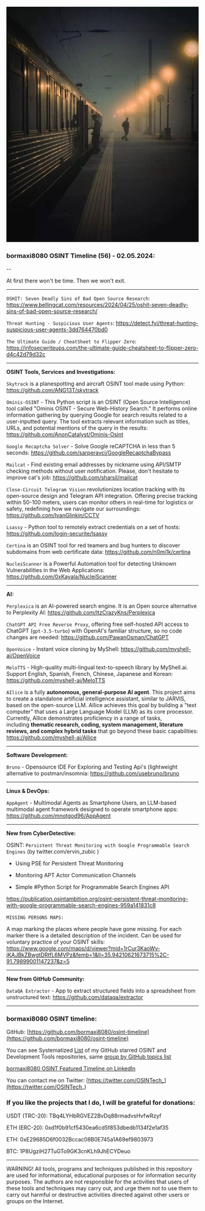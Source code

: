 ![alt text](img/56.jpg)
### bormaxi8080 OSINT Timeline (56) - 02.05.2024:

--

At first there won't be time. Then we won't exit.

----

```OSHIT: Seven Deadly Sins of Bad Open Source Research```: https://www.bellingcat.com/resources/2024/04/25/oshit-seven-deadly-sins-of-bad-open-source-research/

```Threat Hunting - Suspicious User Agents```: https://detect.fyi/threat-hunting-suspicious-user-agents-3dd764470bd0

```The Ultimate Guide / CheatSheet to Flipper Zero```: https://infosecwriteups.com/the-ultimate-guide-cheatsheet-to-flipper-zero-d4c42d79d32c

----

**OSINT Tools, Services and Investigations:**

```Skytrack``` is a planespotting and aircraft OSINT tool made using Python: https://github.com/ANG13T/skytrack

```Ominis-OSINT``` - This Python script is an OSINT (Open Source Intelligence) tool called "Ominis OSINT - Secure Web-History Search." It performs online information gathering by querying Google for search results related to a user-inputted query. The tool extracts relevant information such as titles, URLs, and potential mentions of the query in the results: https://github.com/AnonCatalyst/Ominis-Osint

```Google Recaptcha Solver``` - Solve Google reCAPTCHA in less than 5 seconds: https://github.com/sarperavci/GoogleRecaptchaBypass

```Mailcat``` - Find existing email addresses by nickname using API/SMTP checking methods without user notification. Please, don't hesitate to improve cat's job: https://github.com/sharsil/mailcat

```Close-Circuit Telegram Vision``` revolutionizes location tracking with its open-source design and Telegram API integration. Offering precise tracking within 50-100 meters, users can monitor others in real-time for logistics or safety, redefining how we navigate our surroundings: https://github.com/IvanGlinkin/CCTV

```Lsassy``` - Python tool to remotely extract credentials on a set of hosts: https://github.com/login-securite/lsassy

```Certina``` is an OSINT tool for red teamers and bug hunters to discover subdomains from web certificate data: https://github.com/n0mi1k/certina

```NucleiScanner``` is a Powerful Automation tool for detecting Unknown Vulnerabilities in the Web Applications: https://github.com/0xKayala/NucleiScanner

----

**AI:**

```Perplexica``` is an AI-powered search engine. It is an Open source alternative to Perplexity AI: https://github.com/ItzCrazyKns/Perplexica

```ChatGPT API Free Reverse Proxy```, offering free self-hosted API access to ChatGPT (`gpt-3.5-turbo`) with OpenAI's familiar structure, so no code changes are needed: https://github.com/PawanOsman/ChatGPT

```OpenVoice``` - Instant voice cloning by MyShell: https://github.com/myshell-ai/OpenVoice

```MeloTTS``` - High-quality multi-lingual text-to-speech library by MyShell.ai. Support English, Spanish, French, Chinese, Japanese and Korean: https://github.com/myshell-ai/MeloTTS

```AIlice``` is a fully **autonomous, general-purpose AI agent**. This project aims to create a standalone artificial intelligence assistant, similar to JARVIS, based on the open-source LLM. AIlice achieves this goal by building a "text computer" that uses a Large Language Model (LLM) as its core processor. Currently, AIlice demonstrates proficiency in a range of tasks, including **thematic research, coding, system management, literature reviews, and complex hybrid tasks** that go beyond these basic capabilities: https://github.com/myshell-ai/AIlice

---

**Software Development:**

```Bruno``` - Opensource IDE For Exploring and Testing Api's (lightweight alternative to postman/insomnia: https://github.com/usebruno/bruno

----

**Linux & DevOps:**

```AppAgent``` - Multimodal Agents as Smartphone Users, an LLM-based multimodal agent framework designed to operate smartphone apps: https://github.com/mnotgod96/AppAgent

----

**New from CyberDetective:**

OSINT: ```Persistent Threat Monitoring with Google Programmable Search Engines``` (by twitter.com/ervin_zubic )

- Using PSE for Persistent Threat Monitoring

- Monitoring APT Actor Communication Channels

- Simple #Python Script for Programmable Search Engines API

https://publication.osintambition.org/osint-persistent-threat-monitoring-with-google-programmable-search-engines-959a141831c8

```MISSING PERSONS MAPS:```

A map marking the places where people have gone missing. For each marker there is a detailed description of the incident. Can be used for voluntary practice of your OSINT skills: https://www.google.com/maps/d/viewer?mid=1rCur3KaoWv-jKAJBkZBwgtDRtfL6MVPz&femb=1&ll=35.94210621673715%2C-91.79899001147237&z=5

----

**New from GitHub Community:**

```DataQA Extractor``` - App to extract structured fields into a spreadsheet from unstructured text: https://github.com/dataqa/extractor

----
### bormaxi8080 OSINT timeline:

GitHub: [https://github.com/bormaxi8080/osint-timeline](https://github.com/bormaxi8080/osint-timeline)

You can see Systematized [List](https://github.com/bormaxi8080/github-starred-repos-builder/blob/main/starred_repos.md) of my GitHub starred OSINT and Development Tools repositories, same [group by GitHub topics list](https://github.com/bormaxi8080/starred)

[bormaxi8080 OSINT Featured Timeline on LinkedIn](https://www.linkedin.com/in/osintech/details/featured/)

You can contact me on Twitter: [https://twitter.com/OSINTech_](https://twitter.com/OSINTech_)
### If you like the projects that I do, I will be grateful for donations:

USDT (TRC-20): TBq4LYHbRGVEZ2BvDq88rmadvsHvfwRzyf

ETH (ERC-20): 0xd1f0b91cf5430ea6cd5f853dbedb1134f2e1af35

ETH: 0xE29685D6f0032Bccac08B0E745a1A69ef9803973

BTC: 1P8UgziH27TuGTo9GK3cnKLh9JhECYDeuo

----

WARNING! All tools, programs and techniques published in this repository are used for informational, educational purposes or for information security purposes. The authors are not responsible for the activities that users of these tools and techniques may carry out, and urge them not to use them to carry out harmful or destructive activities directed against other users or groups on the Internet.